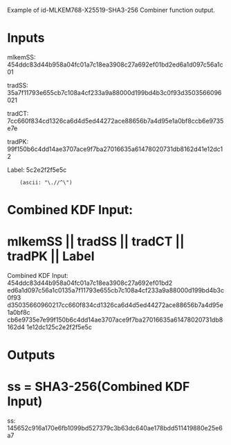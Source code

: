Example of id-MLKEM768-X25519-SHA3-256 Combiner function output.

# Inputs
mlkemSS:
454ddc83d44b958a04fc01a7c18ea3908c27a692ef01bd2ed6a1d097c56a1c01

tradSS:
35a7f11793e655cb7c108a4cf233a9a88000d199bd4b3c0f93d3503566096021

tradCT:
7cc660f834cd1326ca6d4d5ed44272ace88656b7a4d95e1a0bf8ccb6e9735e7e

tradPK:
99f150b6c4dd14ae3707ace9f7ba27016635a61478020731db8162d41e12dc12

Label:  5c2e2f2f5e5c

        (ascii: "\.//^\")


# Combined KDF Input:
#  mlkemSS || tradSS || tradCT || tradPK || Label

Combined KDF Input: 454ddc83d44b958a04fc01a7c18ea3908c27a692ef01bd2
ed6a1d097c56a1c0135a7f11793e655cb7c108a4cf233a9a88000d199bd4b3c0f93
d35035660960217cc660f834cd1326ca6d4d5ed44272ace88656b7a4d95e1a0bf8c
cb6e9735e7e99f150b6c4dd14ae3707ace9f7ba27016635a61478020731db8162d4
1e12dc125c2e2f2f5e5c


# Outputs
# ss = SHA3-256(Combined KDF Input)

ss:
145652c916a170e6fb1099bd527379c3b63dc640ae178bdd511419880e25e6a7
